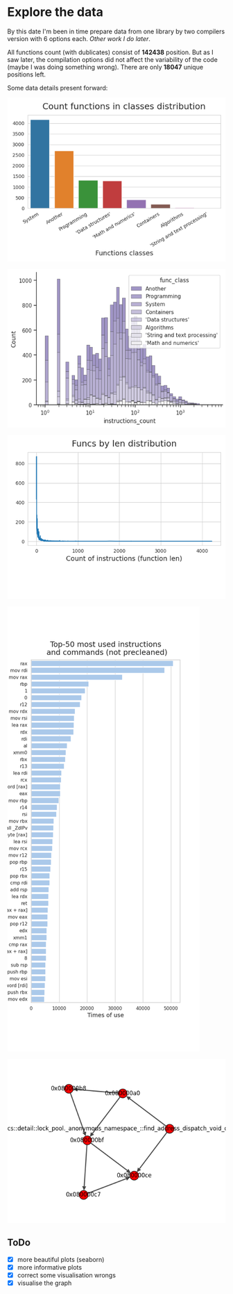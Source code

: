 # Explore the data

By this date I'm been in time prepare data from one library by two compilers version with 6 options each. *Other work I do later*.

All functions count (with dublicates) consist of **142438** position. But as I saw later, the compilation options did not affect the variability of the code (maybe I was doing something wrong). There are only **18047** unique positions left. 


Some data details present forward:

![example](./images/classes.png)

![example](./images/data_distribution.png)

![example](./images/funcs_len.png)

![example](./images/instructions_distribution.png)

![example](./images/graph.png)
## ToDo

- [x] more beautiful plots (seaborn)
- [x] more informative plots
- [x] correct some visualisation wrongs
- [x] visualise the graph